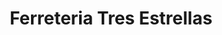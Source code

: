 ---
title: "Ferreteria Tres Estrellas"
url: /mazatenango/ferreteria-tres-estrellas/
shop: Eisenwaren
---